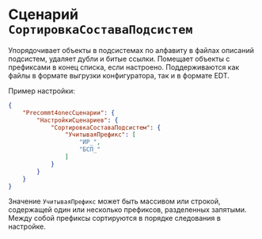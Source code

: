 # Сценарий `СортировкаСоставаПодсистем`

Упорядочивает объекты в подсистемах по алфавиту в файлах описаний подсистем, удаляет дубли и битые ссылки. Помещает объекты с префиксами в конец списка, если настроено. Поддерживаются как файлы в формате выгрузки конфигуратора, так и в формате EDT.

Пример настройки:

```JSON
{
    "Precommt4onecСценарии": {
        "НастройкиСценариев": {
            "СортировкаСоставаПодсистем": {
                "УчитываяПрефикс": [
                    "ИР_",
                    "БСП_"
                ] 
            }
        }
    }
}
```

Значение `УчитываяПрефикс` может быть массивом или строкой, содержащей один или несколько префиксов, разделенных запятыми. Между собой префиксы сортируются в порядке следования в настройке.
